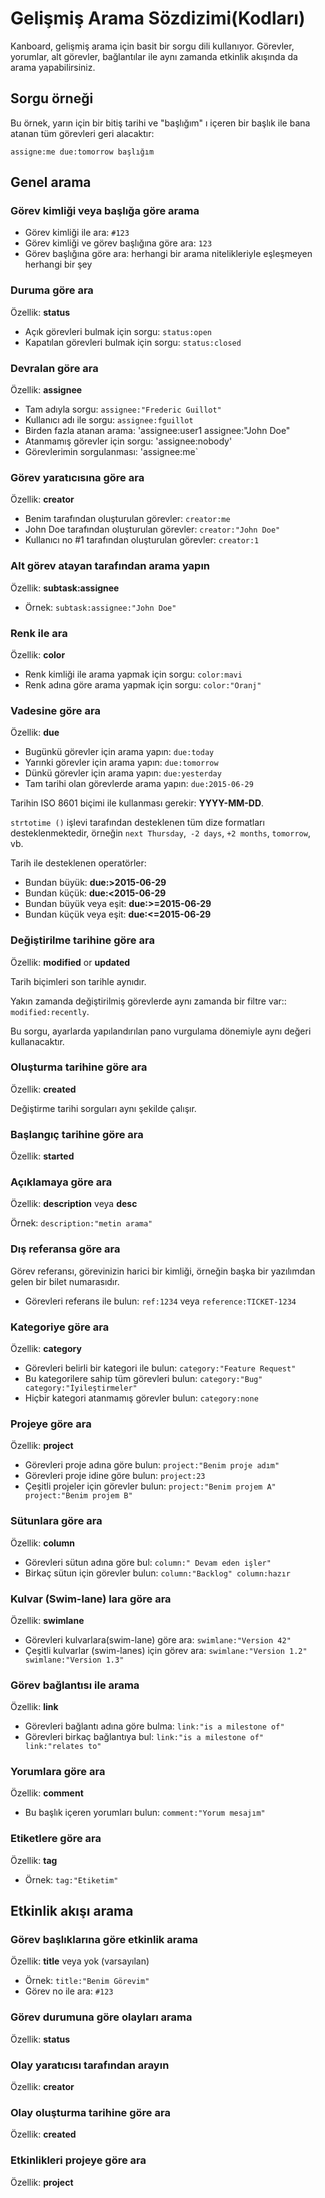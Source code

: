 Gelişmiş Arama Sözdizimi(Kodları)
======================

Kanboard, gelişmiş arama için basit bir sorgu dili kullanıyor.
Görevler, yorumlar, alt görevler, bağlantılar ile aynı zamanda etkinlik akışında da arama yapabilirsiniz.

Sorgu örneği
----------------

Bu örnek, yarın için bir bitiş tarihi ve "başlığım" ı içeren bir başlık ile bana atanan tüm görevleri geri alacaktır:

```
assigne:me due:tomorrow başlığım
```

Genel arama
-------------

### Görev kimliği veya başlığa göre arama

- Görev kimliği ile ara: `#123`
- Görev kimliği ve görev başlığına göre ara: `123`
- Görev başlığına göre ara: herhangi bir arama nitelikleriyle eşleşmeyen herhangi bir şey

### Duruma göre ara

Özellik: **status**

- Açık görevleri bulmak için sorgu: `status:open`
- Kapatılan görevleri bulmak için sorgu: `status:closed`

### Devralan göre ara

Özellik: **assignee**

- Tam adıyla sorgu: `assignee:"Frederic Guillot"`
- Kullanıcı adı ile sorgu: `assignee:fguillot`
- Birden fazla atanan arama: 'assignee:user1 assignee:"John Doe"
- Atanmamış görevler için sorgu: 'assignee:nobody'
- Görevlerimin sorgulanması: 'assignee:me`

### Görev yaratıcısına göre ara

Özellik: **creator**

- Benim tarafından oluşturulan görevler: `creator:me`
- John Doe tarafından oluşturulan görevler: `creator:"John Doe"`
- Kullanıcı no #1 tarafından oluşturulan görevler: `creator:1`

### Alt görev atayan tarafından arama yapın

Özellik: **subtask:assignee**

- Örnek: `subtask:assignee:"John Doe"`

### Renk ile ara

Özellik: **color**

- Renk kimliği ile arama yapmak için sorgu: `color:mavi`
- Renk adına göre arama yapmak için sorgu: `color:"Oranj"`

### Vadesine göre ara

Özellik: **due**

- Bugünkü görevler için arama yapın: `due:today`
- Yarınki görevler için arama yapın: `due:tomorrow`
- Dünkü görevler için arama yapın: `due:yesterday`
- Tam tarihi olan görevlerde arama yapın: `due:2015-06-29`

Tarihin ISO 8601 biçimi ile kullanması gerekir: **YYYY-MM-DD**.

`strtotime ()` işlevi tarafından desteklenen tüm dize formatları desteklenmektedir, örneğin `next Thursday`,` -2 days`, `+2 months`, `tomorrow`, vb.

Tarih ile desteklenen operatörler:

- Bundan büyük: **due:>2015-06-29**
- Bundan küçük: **due:<2015-06-29**
- Bundan büyük veya eşit: **due:>=2015-06-29**
- Bundan küçük veya eşit: **due:<=2015-06-29**

### Değiştirilme tarihine göre ara

Özellik: **modified** or **updated**

Tarih biçimleri son tarihle aynıdır.

Yakın zamanda değiştirilmiş görevlerde aynı zamanda bir filtre var:: `modified:recently`.

Bu sorgu, ayarlarda yapılandırılan pano vurgulama dönemiyle aynı değeri kullanacaktır.

### Oluşturma tarihine göre ara

Özellik: **created**

Değiştirme tarihi sorguları aynı şekilde çalışır.

### Başlangıç tarihine göre ara

Özellik: **started**

### Açıklamaya göre ara

Özellik: **description** veya **desc**

Örnek: `description:"metin arama"`

### Dış referansa göre ara

Görev referansı, görevinizin harici bir kimliği, örneğin başka bir yazılımdan gelen bir bilet numarasıdır.

- Görevleri referans ile bulun: `ref:1234` veya `reference:TICKET-1234`

### Kategoriye göre ara

Özellik: **category**

- Görevleri belirli bir kategori ile bulun: `category:"Feature Request"`
- Bu kategorilere sahip tüm görevleri bulun: `category:"Bug" category:"İyileştirmeler"`
- Hiçbir kategori atanmamış görevler bulun: `category:none`

### Projeye göre ara

Özellik: **project**

- Görevleri proje adına göre bulun: `project:"Benim proje adım"`
- Görevleri proje idine göre bulun: `project:23`
- Çeşitli projeler için görevler bulun: `project:"Benim projem A" project:"Benim projem B"`

### Sütunlara göre ara

Özellik: **column**

- Görevleri sütun adına göre bul: `column:" Devam eden işler"`
- Birkaç sütun için görevler bulun: `column:"Backlog" column:hazır`

### Kulvar (Swim-lane) lara göre ara

Özellik: **swimlane**

- Görevleri kulvarlara(swim-lane) göre ara: `swimlane:"Version 42"`
- Çeşitli kulvarlar (swim-lanes) için görev ara: `swimlane:"Version 1.2" swimlane:"Version 1.3"`

### Görev bağlantısı ile arama

Özellik: **link**

- Görevleri bağlantı adına göre bulma: `link:"is a milestone of"`
- Görevleri birkaç bağlantıya bul: `link:"is a milestone of" link:"relates to"`

### Yorumlara göre ara

Özellik: **comment**

- Bu başlık içeren yorumları bulun: `comment:"Yorum mesajım"`

### Etiketlere göre ara

Özellik: **tag**

- Örnek: `tag:"Etiketim"`

Etkinlik akışı arama
----------------------

### Görev başlıklarına göre etkinlik arama

Özellik: **title** veya yok (varsayılan)

- Örnek: `title:"Benim Görevim"`
- Görev no ile ara: `#123`

### Görev durumuna göre olayları arama

Özellik: **status**

### Olay yaratıcısı tarafından arayın

Özellik: **creator**

### Olay oluşturma tarihine göre ara

Özellik: **created**

### Etkinlikleri projeye göre ara

Özellik: **project**
